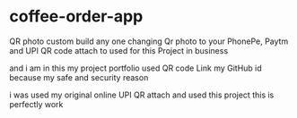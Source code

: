 # coffee-order-app


QR photo custom build any one changing Qr photo to your PhonePe, Paytm and UPI QR code attach to used for this Project in business 

and i am  in this my project portfolio used QR code Link my GitHub id because my safe and security reason 

i was used my original online UPI QR attach and used this project this is perfectly work

